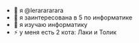 - 👋 я @lerarararara
- 👀 я заинтересована в 5 по информатике
- 🌱 я изучаю информатику
- ⚡ у меня есть 2 кота: Лаки и Толик

<!---
lerarararara/lerarararara is a ✨ special ✨ repository because its `README.md` (this file) appears on your GitHub profile.
You can click the Preview link to take a look at your changes.
--->
